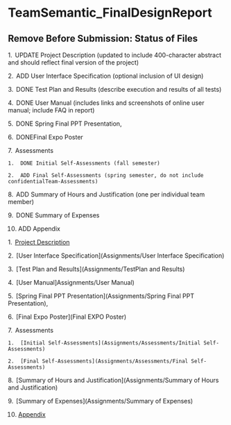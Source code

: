 # TeamSemantic_FinalDesignReport

## Remove Before Submission: Status of Files

1.  UPDATE Project Description (updated to include 400-character abstract and should reflect final version of the project)

2.  ADD User Interface Specification (optional inclusion of UI design)

3.  DONE Test Plan and Results (describe execution and results of all tests)

4.  DONE User Manual (includes links and screenshots of online user manual; include FAQ in report)

5.  DONE Spring Final PPT Presentation, 

6.  DONEFinal Expo Poster

7.  Assessments

    1.  DONE Initial Self-Assessments (fall semester)

    2.  ADD Final Self-Assessments (spring semester, do not include confidentialTeam-Assessments)

8.  ADD Summary of Hours and Justification (one per individual team member)

9.  DONE Summary of Expenses

10. ADD Appendix



1.  [Project Description](Assignments/ProjectDescription)

2.  [User Interface Specification](Assignments/User Interface Specification)

3.  [Test Plan and Results](Assignments/TestPlan and Results)

4.  [User Manual]Assignments/User Manual)

5.  [Spring Final PPT Presentation](Assignments/Spring Final PPT Presentation),

6.  [Final Expo Poster](Final EXPO Poster)

7.  Assessments

    1.  [Initial Self-Assessments](Assignments/Assessments/Initial Self-Assessments)

    2.  [Final Self-Assessments](Assignments/Assessments/Final Self-Assessments)

8.  [Summary of Hours and Justification](Assignments/Summary of Hours and Justification)

9.  [Summary of Expenses](Assignments/Summary of Expenses)

10. [Appendix](Assignments/Appendix)
